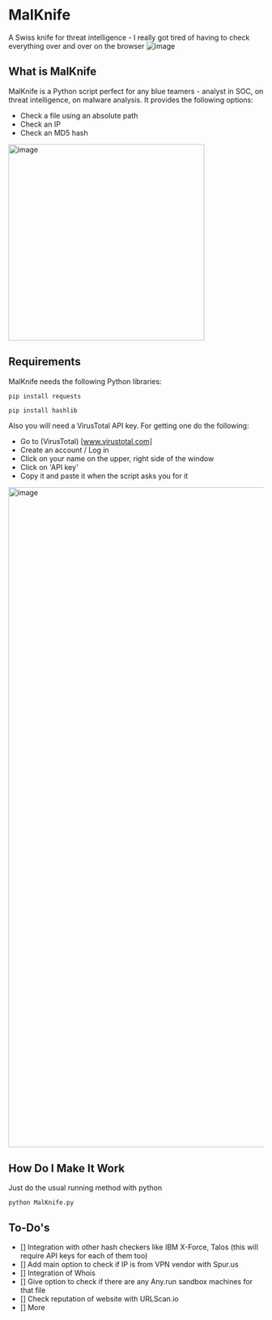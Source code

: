 # MalKnife
A Swiss knife for threat intelligence -  I really got tired of having to check everything over and over on the browser
![image](https://github.com/HectorEspejo/MalKnife/assets/5872877/174a705d-afb1-4908-b8d3-a440947414f7)
## What is MalKnife
MalKnife is a Python script perfect for any blue teamers - analyst in SOC, on threat intelligence, on malware analysis. It provides the following options:
- Check a file using an absolute path
- Check an IP
- Check an MD5 hash
<img width="387" alt="image" src="https://github.com/HectorEspejo/MalKnife/assets/5872877/4052eab6-9cd9-4783-b56a-17b09b53de37">

## Requirements
MalKnife needs the following Python libraries:
```
pip install requests
```
```
pip install hashlib
```

Also you will need a VirusTotal API key. For getting one do the following:
- Go to (VirusTotal) [www.virustotal.com]
- Create an account / Log in
- Click on your name on the upper, right side of the window
- Click on 'API key'
- Copy it and paste it when the script asks you for it
<img width="1301" alt="image" src="https://github.com/HectorEspejo/MalKnife/assets/5872877/00f3d30c-970f-49bd-9821-ddf7ffc9955f">

## How Do I Make It Work

Just do the usual running method with python
```
python MalKnife.py
```

## To-Do's

- [] Integration with other hash checkers like IBM X-Force, Talos (this will require API keys for each of them too)
- [] Add main option to check if IP is from VPN vendor with Spur.us
- [] Integration of Whois
- [] Give option to check if there are any Any.run sandbox machines for that file
- [] Check reputation of website with URLScan.io
- [] More
